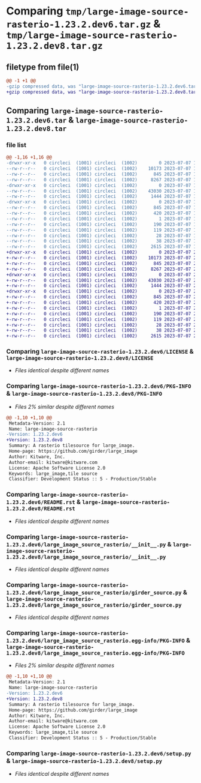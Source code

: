 # Comparing `tmp/large-image-source-rasterio-1.23.2.dev6.tar.gz` & `tmp/large-image-source-rasterio-1.23.2.dev8.tar.gz`

## filetype from file(1)

```diff
@@ -1 +1 @@
-gzip compressed data, was "large-image-source-rasterio-1.23.2.dev6.tar", last modified: Fri Jul  7 19:29:15 2023, max compression
+gzip compressed data, was "large-image-source-rasterio-1.23.2.dev8.tar", last modified: Fri Jul  7 21:15:59 2023, max compression
```

## Comparing `large-image-source-rasterio-1.23.2.dev6.tar` & `large-image-source-rasterio-1.23.2.dev8.tar`

### file list

```diff
@@ -1,16 +1,16 @@
-drwxr-xr-x   0 circleci  (1001) circleci  (1002)        0 2023-07-07 19:29:15.024234 large-image-source-rasterio-1.23.2.dev6/
--rw-r--r--   0 circleci  (1001) circleci  (1002)    10173 2023-07-07 19:29:14.000000 large-image-source-rasterio-1.23.2.dev6/LICENSE
--rw-r--r--   0 circleci  (1001) circleci  (1002)      845 2023-07-07 19:29:15.024234 large-image-source-rasterio-1.23.2.dev6/PKG-INFO
--rw-r--r--   0 circleci  (1001) circleci  (1002)     8267 2023-07-07 19:29:14.000000 large-image-source-rasterio-1.23.2.dev6/README.rst
-drwxr-xr-x   0 circleci  (1001) circleci  (1002)        0 2023-07-07 19:29:15.020234 large-image-source-rasterio-1.23.2.dev6/large_image_source_rasterio/
--rw-r--r--   0 circleci  (1001) circleci  (1002)    43030 2023-07-07 19:27:44.000000 large-image-source-rasterio-1.23.2.dev6/large_image_source_rasterio/__init__.py
--rw-r--r--   0 circleci  (1001) circleci  (1002)     1444 2023-07-07 19:27:44.000000 large-image-source-rasterio-1.23.2.dev6/large_image_source_rasterio/girder_source.py
-drwxr-xr-x   0 circleci  (1001) circleci  (1002)        0 2023-07-07 19:29:15.024234 large-image-source-rasterio-1.23.2.dev6/large_image_source_rasterio.egg-info/
--rw-r--r--   0 circleci  (1001) circleci  (1002)      845 2023-07-07 19:29:14.000000 large-image-source-rasterio-1.23.2.dev6/large_image_source_rasterio.egg-info/PKG-INFO
--rw-r--r--   0 circleci  (1001) circleci  (1002)      420 2023-07-07 19:29:14.000000 large-image-source-rasterio-1.23.2.dev6/large_image_source_rasterio.egg-info/SOURCES.txt
--rw-r--r--   0 circleci  (1001) circleci  (1002)        1 2023-07-07 19:29:14.000000 large-image-source-rasterio-1.23.2.dev6/large_image_source_rasterio.egg-info/dependency_links.txt
--rw-r--r--   0 circleci  (1001) circleci  (1002)      190 2023-07-07 19:29:14.000000 large-image-source-rasterio-1.23.2.dev6/large_image_source_rasterio.egg-info/entry_points.txt
--rw-r--r--   0 circleci  (1001) circleci  (1002)      119 2023-07-07 19:29:14.000000 large-image-source-rasterio-1.23.2.dev6/large_image_source_rasterio.egg-info/requires.txt
--rw-r--r--   0 circleci  (1001) circleci  (1002)       28 2023-07-07 19:29:14.000000 large-image-source-rasterio-1.23.2.dev6/large_image_source_rasterio.egg-info/top_level.txt
--rw-r--r--   0 circleci  (1001) circleci  (1002)       38 2023-07-07 19:29:15.024234 large-image-source-rasterio-1.23.2.dev6/setup.cfg
--rw-r--r--   0 circleci  (1001) circleci  (1002)     2615 2023-07-07 19:27:44.000000 large-image-source-rasterio-1.23.2.dev6/setup.py
+drwxr-xr-x   0 circleci  (1001) circleci  (1002)        0 2023-07-07 21:15:59.933448 large-image-source-rasterio-1.23.2.dev8/
+-rw-r--r--   0 circleci  (1001) circleci  (1002)    10173 2023-07-07 21:15:59.000000 large-image-source-rasterio-1.23.2.dev8/LICENSE
+-rw-r--r--   0 circleci  (1001) circleci  (1002)      845 2023-07-07 21:15:59.933448 large-image-source-rasterio-1.23.2.dev8/PKG-INFO
+-rw-r--r--   0 circleci  (1001) circleci  (1002)     8267 2023-07-07 21:15:59.000000 large-image-source-rasterio-1.23.2.dev8/README.rst
+drwxr-xr-x   0 circleci  (1001) circleci  (1002)        0 2023-07-07 21:15:59.933448 large-image-source-rasterio-1.23.2.dev8/large_image_source_rasterio/
+-rw-r--r--   0 circleci  (1001) circleci  (1002)    43030 2023-07-07 21:14:29.000000 large-image-source-rasterio-1.23.2.dev8/large_image_source_rasterio/__init__.py
+-rw-r--r--   0 circleci  (1001) circleci  (1002)     1444 2023-07-07 21:14:29.000000 large-image-source-rasterio-1.23.2.dev8/large_image_source_rasterio/girder_source.py
+drwxr-xr-x   0 circleci  (1001) circleci  (1002)        0 2023-07-07 21:15:59.933448 large-image-source-rasterio-1.23.2.dev8/large_image_source_rasterio.egg-info/
+-rw-r--r--   0 circleci  (1001) circleci  (1002)      845 2023-07-07 21:15:59.000000 large-image-source-rasterio-1.23.2.dev8/large_image_source_rasterio.egg-info/PKG-INFO
+-rw-r--r--   0 circleci  (1001) circleci  (1002)      420 2023-07-07 21:15:59.000000 large-image-source-rasterio-1.23.2.dev8/large_image_source_rasterio.egg-info/SOURCES.txt
+-rw-r--r--   0 circleci  (1001) circleci  (1002)        1 2023-07-07 21:15:59.000000 large-image-source-rasterio-1.23.2.dev8/large_image_source_rasterio.egg-info/dependency_links.txt
+-rw-r--r--   0 circleci  (1001) circleci  (1002)      190 2023-07-07 21:15:59.000000 large-image-source-rasterio-1.23.2.dev8/large_image_source_rasterio.egg-info/entry_points.txt
+-rw-r--r--   0 circleci  (1001) circleci  (1002)      119 2023-07-07 21:15:59.000000 large-image-source-rasterio-1.23.2.dev8/large_image_source_rasterio.egg-info/requires.txt
+-rw-r--r--   0 circleci  (1001) circleci  (1002)       28 2023-07-07 21:15:59.000000 large-image-source-rasterio-1.23.2.dev8/large_image_source_rasterio.egg-info/top_level.txt
+-rw-r--r--   0 circleci  (1001) circleci  (1002)       38 2023-07-07 21:15:59.933448 large-image-source-rasterio-1.23.2.dev8/setup.cfg
+-rw-r--r--   0 circleci  (1001) circleci  (1002)     2615 2023-07-07 21:14:29.000000 large-image-source-rasterio-1.23.2.dev8/setup.py
```

### Comparing `large-image-source-rasterio-1.23.2.dev6/LICENSE` & `large-image-source-rasterio-1.23.2.dev8/LICENSE`

 * *Files identical despite different names*

### Comparing `large-image-source-rasterio-1.23.2.dev6/PKG-INFO` & `large-image-source-rasterio-1.23.2.dev8/PKG-INFO`

 * *Files 2% similar despite different names*

```diff
@@ -1,10 +1,10 @@
 Metadata-Version: 2.1
 Name: large-image-source-rasterio
-Version: 1.23.2.dev6
+Version: 1.23.2.dev8
 Summary: A rasterio tilesource for large_image.
 Home-page: https://github.com/girder/large_image
 Author: Kitware, Inc.
 Author-email: kitware@kitware.com
 License: Apache Software License 2.0
 Keywords: large_image,tile source
 Classifier: Development Status :: 5 - Production/Stable
```

### Comparing `large-image-source-rasterio-1.23.2.dev6/README.rst` & `large-image-source-rasterio-1.23.2.dev8/README.rst`

 * *Files identical despite different names*

### Comparing `large-image-source-rasterio-1.23.2.dev6/large_image_source_rasterio/__init__.py` & `large-image-source-rasterio-1.23.2.dev8/large_image_source_rasterio/__init__.py`

 * *Files identical despite different names*

### Comparing `large-image-source-rasterio-1.23.2.dev6/large_image_source_rasterio/girder_source.py` & `large-image-source-rasterio-1.23.2.dev8/large_image_source_rasterio/girder_source.py`

 * *Files identical despite different names*

### Comparing `large-image-source-rasterio-1.23.2.dev6/large_image_source_rasterio.egg-info/PKG-INFO` & `large-image-source-rasterio-1.23.2.dev8/large_image_source_rasterio.egg-info/PKG-INFO`

 * *Files 2% similar despite different names*

```diff
@@ -1,10 +1,10 @@
 Metadata-Version: 2.1
 Name: large-image-source-rasterio
-Version: 1.23.2.dev6
+Version: 1.23.2.dev8
 Summary: A rasterio tilesource for large_image.
 Home-page: https://github.com/girder/large_image
 Author: Kitware, Inc.
 Author-email: kitware@kitware.com
 License: Apache Software License 2.0
 Keywords: large_image,tile source
 Classifier: Development Status :: 5 - Production/Stable
```

### Comparing `large-image-source-rasterio-1.23.2.dev6/setup.py` & `large-image-source-rasterio-1.23.2.dev8/setup.py`

 * *Files identical despite different names*

